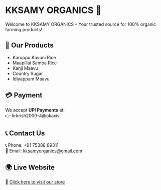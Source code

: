 # KKSAMY ORGANICS 🌿  
Welcome to KKSAMY ORGANICS – Your trusted source for 100% organic farming products!  

## 🌱 Our Products  
- Karuppu Kavuni Rice  
- Maapillai Samba Rice  
- Kanji Maavu  
- Country Sugar  
- Idiyappam Maavu  

## 💳 Payment  
We accept **UPI Payments** at:  
👉 krkrish2000-4@okaxis  

## 📞 Contact Us  
📞 Phone: +91 75388 89311  
📧 Email: kksamyorganics@gmail.com  

## 🌍 Live Website  
🔗 [Click here to visit our store](https://your-username.github.io/KKSAMY-Organics/)
